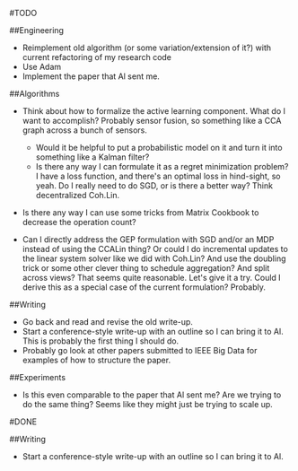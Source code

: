 #TODO

##Engineering
* Reimplement old algorithm (or some variation/extension of it?) with current refactoring of my research code
* Use Adam
* Implement the paper that Al sent me.

##Algorithms
* Think about how to formalize the active learning component. What do I want to accomplish? Probably sensor fusion, so something like a CCA graph across a bunch of sensors.
    * Would it be helpful to put a probabilistic model on it and turn it into something like a Kalman filter?
    * Is there any way I can formulate it as a regret minimization problem? I have a loss function, and there's an optimal loss in hind-sight, so yeah. Do I really need to do SGD, or is there a better way? Think decentralized Coh.Lin.

* Is there any way I can use some tricks from Matrix Cookbook to decrease the operation count?

* Can I directly address the GEP formulation with SGD and/or an MDP instead of using the CCALin thing? Or could I do incremental updates to the linear system solver like we did with Coh.Lin? And use the doubling trick or some other clever thing to schedule aggregation? And split across views? That seems quite reasonable. Let's give it a try. Could I derive this as a special case of the current formulation? Probably.

##Writing
* Go back and read and revise the old write-up.
* Start a conference-style write-up with an outline so I can bring it to Al. This is probably the first thing I should do.
* Probably go look at other papers submitted to IEEE Big Data for examples of how to structure the paper.

##Experiments
* Is this even comparable to the paper that Al sent me? Are we trying to do the same thing? Seems like they might just be trying to scale up.

#DONE

##Writing
* Start a conference-style write-up with an outline so I can bring it to Al.

